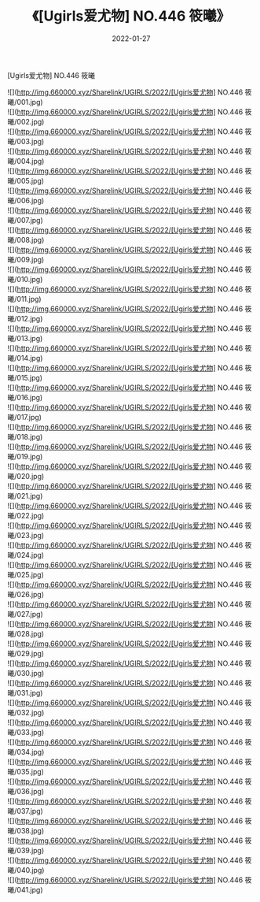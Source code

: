 ﻿---
layout: post
title:  《[Ugirls爱尤物] NO.446 筱曦》
date:   2022-01-27
img: http://img.660000.xyz/Sharelink/UGIRLS/2022/[Ugirls爱尤物] NO.446 筱曦/000.jpg
categories: [美女, 清纯, 唯美]
---

[Ugirls爱尤物] NO.446 筱曦

 ![](http://img.660000.xyz/Sharelink/UGIRLS/2022/[Ugirls爱尤物] NO.446 筱曦/001.jpg) <br>![](http://img.660000.xyz/Sharelink/UGIRLS/2022/[Ugirls爱尤物] NO.446 筱曦/002.jpg) <br>![](http://img.660000.xyz/Sharelink/UGIRLS/2022/[Ugirls爱尤物] NO.446 筱曦/003.jpg) <br>![](http://img.660000.xyz/Sharelink/UGIRLS/2022/[Ugirls爱尤物] NO.446 筱曦/004.jpg) <br>![](http://img.660000.xyz/Sharelink/UGIRLS/2022/[Ugirls爱尤物] NO.446 筱曦/005.jpg) <br>![](http://img.660000.xyz/Sharelink/UGIRLS/2022/[Ugirls爱尤物] NO.446 筱曦/006.jpg) <br>![](http://img.660000.xyz/Sharelink/UGIRLS/2022/[Ugirls爱尤物] NO.446 筱曦/007.jpg) <br>![](http://img.660000.xyz/Sharelink/UGIRLS/2022/[Ugirls爱尤物] NO.446 筱曦/008.jpg) <br>![](http://img.660000.xyz/Sharelink/UGIRLS/2022/[Ugirls爱尤物] NO.446 筱曦/009.jpg) <br>![](http://img.660000.xyz/Sharelink/UGIRLS/2022/[Ugirls爱尤物] NO.446 筱曦/010.jpg) <br>![](http://img.660000.xyz/Sharelink/UGIRLS/2022/[Ugirls爱尤物] NO.446 筱曦/011.jpg) <br>![](http://img.660000.xyz/Sharelink/UGIRLS/2022/[Ugirls爱尤物] NO.446 筱曦/012.jpg) <br>![](http://img.660000.xyz/Sharelink/UGIRLS/2022/[Ugirls爱尤物] NO.446 筱曦/013.jpg) <br>![](http://img.660000.xyz/Sharelink/UGIRLS/2022/[Ugirls爱尤物] NO.446 筱曦/014.jpg) <br>![](http://img.660000.xyz/Sharelink/UGIRLS/2022/[Ugirls爱尤物] NO.446 筱曦/015.jpg) <br>![](http://img.660000.xyz/Sharelink/UGIRLS/2022/[Ugirls爱尤物] NO.446 筱曦/016.jpg) <br>![](http://img.660000.xyz/Sharelink/UGIRLS/2022/[Ugirls爱尤物] NO.446 筱曦/017.jpg) <br>![](http://img.660000.xyz/Sharelink/UGIRLS/2022/[Ugirls爱尤物] NO.446 筱曦/018.jpg) <br>![](http://img.660000.xyz/Sharelink/UGIRLS/2022/[Ugirls爱尤物] NO.446 筱曦/019.jpg) <br>![](http://img.660000.xyz/Sharelink/UGIRLS/2022/[Ugirls爱尤物] NO.446 筱曦/020.jpg) <br>![](http://img.660000.xyz/Sharelink/UGIRLS/2022/[Ugirls爱尤物] NO.446 筱曦/021.jpg) <br>![](http://img.660000.xyz/Sharelink/UGIRLS/2022/[Ugirls爱尤物] NO.446 筱曦/022.jpg) <br>![](http://img.660000.xyz/Sharelink/UGIRLS/2022/[Ugirls爱尤物] NO.446 筱曦/023.jpg) <br>![](http://img.660000.xyz/Sharelink/UGIRLS/2022/[Ugirls爱尤物] NO.446 筱曦/024.jpg) <br>![](http://img.660000.xyz/Sharelink/UGIRLS/2022/[Ugirls爱尤物] NO.446 筱曦/025.jpg) <br>![](http://img.660000.xyz/Sharelink/UGIRLS/2022/[Ugirls爱尤物] NO.446 筱曦/026.jpg) <br>![](http://img.660000.xyz/Sharelink/UGIRLS/2022/[Ugirls爱尤物] NO.446 筱曦/027.jpg) <br>![](http://img.660000.xyz/Sharelink/UGIRLS/2022/[Ugirls爱尤物] NO.446 筱曦/028.jpg) <br>![](http://img.660000.xyz/Sharelink/UGIRLS/2022/[Ugirls爱尤物] NO.446 筱曦/029.jpg) <br>![](http://img.660000.xyz/Sharelink/UGIRLS/2022/[Ugirls爱尤物] NO.446 筱曦/030.jpg) <br>![](http://img.660000.xyz/Sharelink/UGIRLS/2022/[Ugirls爱尤物] NO.446 筱曦/031.jpg) <br>![](http://img.660000.xyz/Sharelink/UGIRLS/2022/[Ugirls爱尤物] NO.446 筱曦/032.jpg) <br>![](http://img.660000.xyz/Sharelink/UGIRLS/2022/[Ugirls爱尤物] NO.446 筱曦/033.jpg) <br>![](http://img.660000.xyz/Sharelink/UGIRLS/2022/[Ugirls爱尤物] NO.446 筱曦/034.jpg) <br>![](http://img.660000.xyz/Sharelink/UGIRLS/2022/[Ugirls爱尤物] NO.446 筱曦/035.jpg) <br>![](http://img.660000.xyz/Sharelink/UGIRLS/2022/[Ugirls爱尤物] NO.446 筱曦/036.jpg) <br>![](http://img.660000.xyz/Sharelink/UGIRLS/2022/[Ugirls爱尤物] NO.446 筱曦/037.jpg) <br>![](http://img.660000.xyz/Sharelink/UGIRLS/2022/[Ugirls爱尤物] NO.446 筱曦/038.jpg) <br>![](http://img.660000.xyz/Sharelink/UGIRLS/2022/[Ugirls爱尤物] NO.446 筱曦/039.jpg) <br>![](http://img.660000.xyz/Sharelink/UGIRLS/2022/[Ugirls爱尤物] NO.446 筱曦/040.jpg) <br>![](http://img.660000.xyz/Sharelink/UGIRLS/2022/[Ugirls爱尤物] NO.446 筱曦/041.jpg) <br>